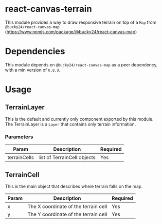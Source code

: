 # react-canvas-terrain

This module provides a way to draw responsive terrain on top of a `Map` from `@bucky24/react-canvas-map` (https://www.npmjs.com/package/@bucky24/react-canvas-map)

# Dependencies

This module depends on `@bucky24/react-canvas-map` as a peer dependency, with a min version of `0.8.0`.

# Usage

## TerrainLayer

This is the default and currently only component exported by this module. The TerrainLayer is a `Layer` that contains only terrain information.

### Parameters

| Param | Description | Required |
| -- | -- | -- |
| terrainCells | list of TerrainCell objects | Yes |

## TerrainCell

This is the main object that describes where terrain falls on the map.

| Param | Description | Required |
| -- | -- | -- |
| x | The X coordinate of the terrain cell | Yes |
| y | The Y coordinate of the terrain cell | Yes |